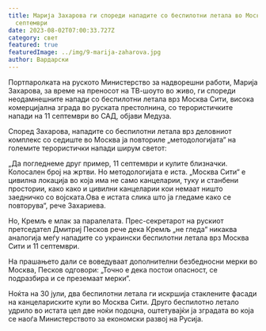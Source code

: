 ```yaml
---
title: Марија Захарова ги спореди нападите со беспилотни летала во Москва со 11
  септември
date: 2023-08-02T07:00:33.727Z
category: свет
featured: true
featuredImage: ../img/9-marija-zaharova.jpg
author: Вардарски
---
```

Портпаролката на руското Министерство за надворешни работи, Марија Захарова, за време на преносот на ТВ-шоуто во живо, ги спореди неодамнешните напади со беспилотни летала врз Москва Сити, висока комерцијална зграда во руската престолнина, со терористичките напади на 11 септември во САД, објави Медуза.

Според Захарова, нападите со беспилотни летала врз деловниот комплекс со седиште во Москва ја повториле „методологијата“ на големите терористички напади ширум светот:

„Да погледнеме друг пример, 11 септември и кулите близначки. Колосален број на жртви. Но методологијата е иста. „Москва Сити“ е цивилна локација во која има не само канцеларии, туку и станбени простории, како како и цивилни канцеларии кои немаат ништо заедничко со војската.Ова е истата слика што ја гледаме како се повторува“, рече Захариева.

Но, Кремљ е млак за паралелата. Прес-секретарот на рускиот претседател Дмитриј Песков рече дека Кремљ „не гледа“ никаква аналогија меѓу нападите со украински беспилотни летала врз Москва Сити и 11 септември.

На прашањето дали се воведуваат дополнителни безбедносни мерки во Москва, Песков одговори: „Точно е дека постои опасност, се подразбира и се преземаат мерки“.

Ноќта на 30 јули, два беспилотни летала ги искршија стаклените фасади на канцелариските кули во Москва Сити. Друго беспилотно летало удрило во истата цел две ноќи подоцна, оштетувајќи ја зградата во која се наоѓа Министерството за економски развој на Русија.